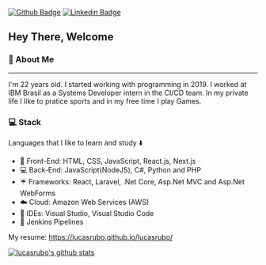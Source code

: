 [![Github Badge](https://img.shields.io/badge/-Github-000?style=flat-square&logo=Github&logoColor=white&link=https://github.com/lucasrubo)](https://github.com/lucasrubo)
[![Linkedin Badge](https://img.shields.io/badge/-LinkedIn-blue?style=flat-square&logo=Linkedin&logoColor=white&link=https://www.linkedin.com/in/lucas-rubo/)](https://www.linkedin.com/in/lucas-rubo/)

## Hey There, Welcome 

### :large_blue_diamond: About Me
<hr>

I'm 22 years old. I started working with programming in 2019. I worked at IBM Brasil as a Systems Developer intern in the CI/CD team.
In my private life I like to pratice sports and in my free time I play Games.

### :computer: Stack
Languages that I like to learn and study :arrow_down:

 - 👨 Front-End: HTML, CSS, JavaScript, React.js, Next.js
 - :computer: Back-End: JavaScript(NodeJS), C#, Python and PHP
 - :umbrella: Frameworks: React, Laravel, .Net Core, Asp.Net MVC and Asp.Net WebForms
 - :cloud: Cloud: Amazon Web Services (AWS)
 - :thought_balloon: IDEs: Visual Studio, Visual Studio Code
 - :wrench: Jenkins Pipelines
 
 My resume:
https://lucasrubo.github.io/lucasrubo/
 

  
 [![lucasrubo's github stats](https://github-readme-stats.vercel.app/api?username=lucasrubo&theme=radical)](https://github.com/lucasrubo/github-readme-stats)
